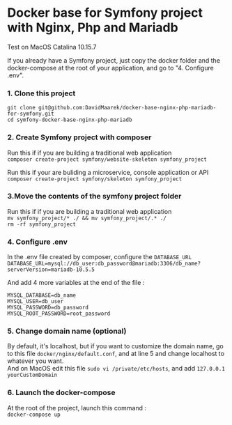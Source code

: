 # Docker base for Symfony project with Nginx, Php and Mariadb
Test on MacOS Catalina 10.15.7 <br>

If you already have a Symfony project, just copy the docker folder and the docker-compose at the root of your application, and go to "4. Configure .env".

### 1. Clone this project
```
git clone git@github.com:DavidMaarek/docker-base-nginx-php-mariadb-for-symfony.git
cd symfony-docker-base-nginx-php-mariadb
```

### 2. Create Symfony project with composer
Run this if if you are building a traditional web application <br>
`composer create-project symfony/website-skeleton symfony_project`

Run this if your are buliding a microservice, console application or API <br>
`composer create-project symfony/skeleton symfony_project`

### 3.Move the contents of the symfony project folder
Run this if if you are building a traditional web application <br>
`mv symfony_project/* ./ && mv symfony_project/.* ./` <br>
`rm -rf symfony_project`

### 4. Configure .env
In the .env file created by composer, configure the `DATABASE_URL` <br>
`DATABASE_URL=mysql://db_user:db_password@mariadb:3306/db_name?serverVersion=mariadb-10.5.5` <br>

And add 4 more variables at the end of the file : <br>

```
MYSQL_DATABASE=db_name
MYSQL_USER=db_user
MYSQL_PASSWORD=db_password
MYSQL_ROOT_PASSWORD=root_password
```

### 5. Change domain name (optional)
By default, it's localhost, but if you want to customize the domain name, go to this file `docker/nginx/default.conf`, and at line 5 and change localhost to whatever you want. <br>
And on MacOS edit this file `sudo vi /private/etc/hosts`, and add `127.0.0.1   yourCustomDomain`

### 6. Launch the docker-compose
At the root of the project, launch this command : <br>
`docker-compose up`
